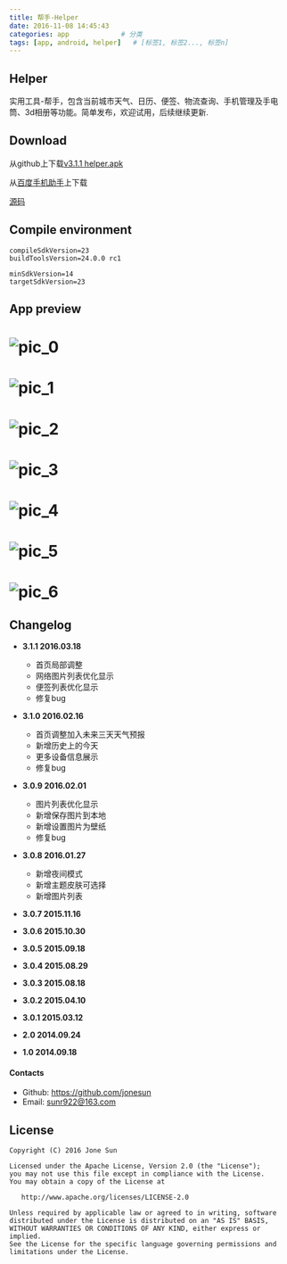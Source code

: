 ```yaml
---
title: 帮手-Helper
date: 2016-11-08 14:45:43
categories: app             # 分类
tags: [app, android, helper]   # [标签1, 标签2..., 标签n]
---
```


Helper
----------
实用工具-帮手，包含当前城市天气、日历、便签、物流查询、手机管理及手电筒、3d相册等功能。简单发布，欢迎试用，后续继续更新.

## Download ##

从github上下载[v3.1.1 helper.apk](https://github.com/jonesun/Helper/blob/master/apk/helper.apk?raw=true)

从[百度手机助手](http://shouji.baidu.com/software/9060658.html)上下载

 <!-- more -->
 
[源码](https://github.com/jonesun/Helper)

## Compile environment ##

```
compileSdkVersion=23
buildToolsVersion=24.0.0 rc1

minSdkVersion=14
targetSdkVersion=23
```


## App preview
![pic_0](https://raw.githubusercontent.com/jonesun/Helper/master/screenshots/0.png)
======
![pic_1](https://raw.githubusercontent.com/jonesun/Helper/master/screenshots/1.png)
======
![pic_2](https://raw.githubusercontent.com/jonesun/Helper/master/screenshots/2.png)
======
![pic_3](https://raw.githubusercontent.com/jonesun/Helper/master/screenshots/3.png)
======
![pic_4](https://raw.githubusercontent.com/jonesun/Helper/master/screenshots/4.png)
======
![pic_5](https://raw.githubusercontent.com/jonesun/Helper/master/screenshots/5.png)
======
![pic_6](https://raw.githubusercontent.com/jonesun/Helper/master/screenshots/6.png)
======

## Changelog
* **3.1.1 2016.03.18**
    * 首页局部调整
    * 网络图片列表优化显示
    * 便签列表优化显示
    * 修复bug

* **3.1.0 2016.02.16**
    * 首页调整加入未来三天天气预报
    * 新增历史上的今天
    * 更多设备信息展示
    * 修复bug
    
* **3.0.9 2016.02.01**
    * 图片列表优化显示
    * 新增保存图片到本地
    * 新增设置图片为壁纸
    * 修复bug
    
* **3.0.8 2016.01.27**
    * 新增夜间模式
    * 新增主题皮肤可选择
    * 新增图片列表

* **3.0.7 2015.11.16**
    
* **3.0.6 2015.10.30**

* **3.0.5 2015.09.18**

* **3.0.4 2015.08.29**

* **3.0.3 2015.08.18**

* **3.0.2 2015.04.10**

* **3.0.1 2015.03.12**

* **2.0 2014.09.24**

* **1.0 2014.09.18**

#### Contacts

* Github: <https://github.com/jonesun>
* Email: [sunr922@163.com](mailto:sunr922@163.com)

## License


    Copyright (C) 2016 Jone Sun

    Licensed under the Apache License, Version 2.0 (the "License");
    you may not use this file except in compliance with the License.
    You may obtain a copy of the License at

       http://www.apache.org/licenses/LICENSE-2.0

    Unless required by applicable law or agreed to in writing, software
    distributed under the License is distributed on an "AS IS" BASIS,
    WITHOUT WARRANTIES OR CONDITIONS OF ANY KIND, either express or implied.
    See the License for the specific language governing permissions and
    limitations under the License.
